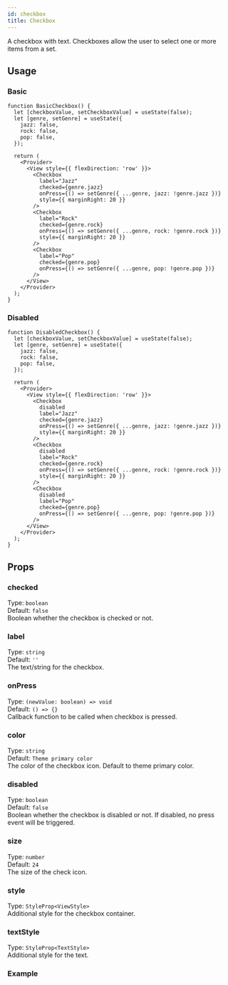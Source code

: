```yaml
---
id: checkbox 
title: Checkbox 
---
```


A checkbox with text. Checkboxes allow the user to select one or more items from a set.

## Usage 

### Basic

```tsx live
function BasicCheckbox() {
  let [checkboxValue, setCheckboxValue] = useState(false);
  let [genre, setGenre] = useState({
    jazz: false,
    rock: false,
    pop: false,
  });

  return (
    <Provider>
      <View style={{ flexDirection: 'row' }}>
        <Checkbox
          label="Jazz"
          checked={genre.jazz}
          onPress={() => setGenre({ ...genre, jazz: !genre.jazz })}
          style={{ marginRight: 20 }}
        />
        <Checkbox
          label="Rock"
          checked={genre.rock}
          onPress={() => setGenre({ ...genre, rock: !genre.rock })}
          style={{ marginRight: 20 }}
        />
        <Checkbox
          label="Pop"
          checked={genre.pop}
          onPress={() => setGenre({ ...genre, pop: !genre.pop })}
        />
      </View>
    </Provider>
  );
}
```

### Disabled 

```tsx live
function DisabledCheckbox() {
  let [checkboxValue, setCheckboxValue] = useState(false);
  let [genre, setGenre] = useState({
    jazz: false,
    rock: false,
    pop: false,
  });

  return (
    <Provider>
      <View style={{ flexDirection: 'row' }}>
        <Checkbox
          disabled
          label="Jazz"
          checked={genre.jazz}
          onPress={() => setGenre({ ...genre, jazz: !genre.jazz })}
          style={{ marginRight: 20 }}
        />
        <Checkbox
          disabled
          label="Rock"
          checked={genre.rock}
          onPress={() => setGenre({ ...genre, rock: !genre.rock })}
          style={{ marginRight: 20 }}
        />
        <Checkbox
          disabled
          label="Pop"
          checked={genre.pop}
          onPress={() => setGenre({ ...genre, pop: !genre.pop })}
        />
      </View>
    </Provider>
  );
}
```

## Props

### checked

Type: `boolean`  
Default: `false`  
Boolean whether the checkbox is checked or not.

### label

Type: `string`  
Default: `''`  
The text/string for the checkbox.

### onPress

Type: `(newValue: boolean) => void`  
Default: `() => {}`  
Callback function to be called when checkbox is pressed.

### color

Type: `string`  
Default: `Theme primary color`  
The color of the checkbox icon. Default to theme primary color.

### disabled

Type: `boolean`  
Default: `false`  
Boolean whether the checkbox is disabled or not. If disabled, no press event will be triggered.

### size

Type: `number`  
Default: `24`  
The size of the check icon.

### style

Type: `StyleProp<ViewStyle>`  
Additional style for the checkbox container.

### textStyle

Type: `StyleProp<TextStyle>`  
Additional style for the text.

### Example

